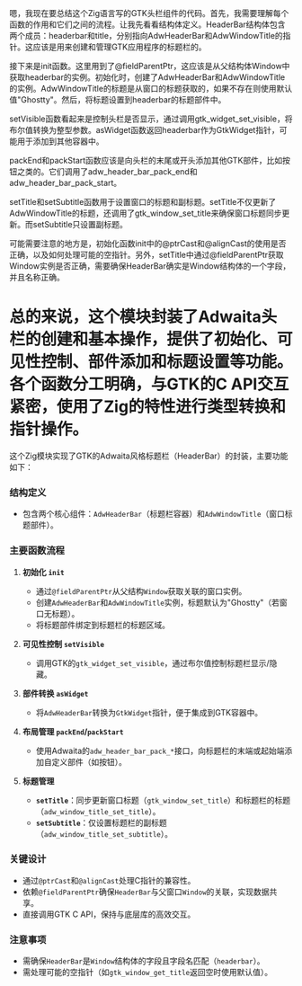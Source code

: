 嗯，我现在要总结这个Zig语言写的GTK头栏组件的代码。首先，我需要理解每个函数的作用和它们之间的流程。让我先看看结构体定义。HeaderBar结构体包含两个成员：headerbar和title，分别指向AdwHeaderBar和AdwWindowTitle的指针。这应该是用来创建和管理GTK应用程序的标题栏的。

接下来是init函数。这里用到了@fieldParentPtr，这应该是从父结构体Window中获取headerbar的实例。初始化时，创建了AdwHeaderBar和AdwWindowTitle的实例。AdwWindowTitle的标题是从窗口的标题获取的，如果不存在则使用默认值"Ghostty"。然后，将标题设置到headerbar的标题部件中。

setVisible函数看起来是控制头栏是否显示，通过调用gtk_widget_set_visible，将布尔值转换为整型参数。asWidget函数返回headerbar作为GtkWidget指针，可能用于添加到其他容器中。

packEnd和packStart函数应该是向头栏的末尾或开头添加其他GTK部件，比如按钮之类的。它们调用了adw_header_bar_pack_end和adw_header_bar_pack_start。

setTitle和setSubtitle函数用于设置窗口的标题和副标题。setTitle不仅更新了AdwWindowTitle的标题，还调用了gtk_window_set_title来确保窗口标题同步更新。而setSubtitle只设置副标题。

可能需要注意的地方是，初始化函数init中的@ptrCast和@alignCast的使用是否正确，以及如何处理可能的空指针。另外，setTitle中通过@fieldParentPtr获取Window实例是否正确，需要确保HeaderBar确实是Window结构体的一个字段，并且名称正确。

总的来说，这个模块封装了Adwaita头栏的创建和基本操作，提供了初始化、可见性控制、部件添加和标题设置等功能。各个函数分工明确，与GTK的C API交互紧密，使用了Zig的特性进行类型转换和指针操作。
================================================
这个Zig模块实现了GTK的Adwaita风格标题栏（HeaderBar）的封装，主要功能如下：

### 结构定义
- 包含两个核心组件：`AdwHeaderBar`（标题栏容器）和`AdwWindowTitle`（窗口标题部件）。

### 主要函数流程
1. **初始化 `init`**
   - 通过`@fieldParentPtr`从父结构`Window`获取关联的窗口实例。
   - 创建`AdwHeaderBar`和`AdwWindowTitle`实例，标题默认为"Ghostty"（若窗口无标题）。
   - 将标题部件绑定到标题栏的标题区域。

2. **可见性控制 `setVisible`**
   - 调用GTK的`gtk_widget_set_visible`，通过布尔值控制标题栏显示/隐藏。

3. **部件转换 `asWidget`**
   - 将`AdwHeaderBar`转换为`GtkWidget`指针，便于集成到GTK容器中。

4. **布局管理 `packEnd`/`packStart`**
   - 使用Adwaita的`adw_header_bar_pack_*`接口，向标题栏的末端或起始端添加自定义部件（如按钮）。

5. **标题管理**
   - **`setTitle`**：同步更新窗口标题（`gtk_window_set_title`）和标题栏的标题（`adw_window_title_set_title`）。
   - **`setSubtitle`**：仅设置标题栏的副标题（`adw_window_title_set_subtitle`）。

### 关键设计
- 通过`@ptrCast`和`@alignCast`处理C指针的兼容性。
- 依赖`@fieldParentPtr`确保`HeaderBar`与父窗口`Window`的关联，实现数据共享。
- 直接调用GTK C API，保持与底层库的高效交互。

### 注意事项
- 需确保`HeaderBar`是`Window`结构体的字段且字段名匹配（`headerbar`）。
- 需处理可能的空指针（如`gtk_window_get_title`返回空时使用默认值）。